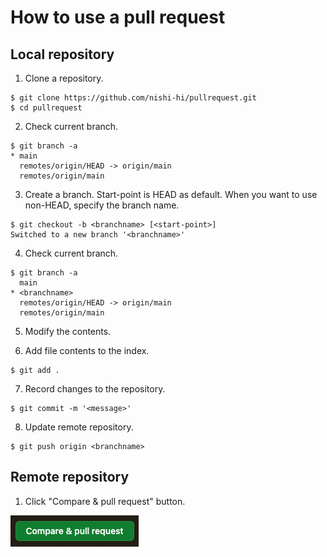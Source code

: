# How to use a pull request
## Local repository

1. Clone a repository.
```
$ git clone https://github.com/nishi-hi/pullrequest.git
$ cd pullrequest
```

2. Check current branch.
```
$ git branch -a
* main
  remotes/origin/HEAD -> origin/main
  remotes/origin/main
```

3. Create a branch. Start-point is HEAD as default. When you want to use non-HEAD, specify the branch name.
```
$ git checkout -b <branchname> [<start-point>]
Switched to a new branch '<branchname>'
```

4. Check current branch.
```
$ git branch -a
  main
* <branchname>
  remotes/origin/HEAD -> origin/main
  remotes/origin/main
```

5. Modify the contents.

6. Add file contents to the index.
```
$ git add .
```

7. Record changes to the repository.
```
$ git commit -m '<message>'
```

8. Update remote repository.
```
$ git push origin <branchname>
```

## Remote repository
1. Click "Compare & pull request" button.

![Compare & pull request button](https://github.com/nishi-hi/pullrequest/blob/main/images/pullrequest_01.png)
